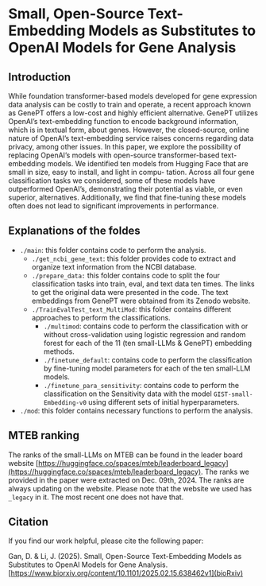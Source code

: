 # Small, Open-Source Text-Embedding Models as Substitutes to OpenAI Models for Gene Analysis
## Introduction
While foundation transformer-based models developed for gene expression data analysis can be costly to train and operate, a recent approach known as GenePT offers a low-cost and highly efficient alternative. GenePT utilizes OpenAI’s text-embedding function to encode background information, which is in textual form, about genes. However, the closed-source, online nature of OpenAI’s text-embedding service raises concerns regarding data privacy, among other issues. In this paper, we explore the possibility of replacing OpenAI’s models with open-source transformer-based text-embedding models. We identified ten models from Hugging Face that are small in size, easy to install, and light in compu- tation. Across all four gene classification tasks we considered, some of these models have outperformed OpenAI’s, demonstrating their potential as viable, or even superior, alternatives. Additionally, we find that fine-tuning these models often does not lead to significant improvements in performance.

## Explanations of the foldes
* `./main`: this folder contains code to perform the analysis.
    * `./get_ncbi_gene_text`: this folder provides code to extract and organize text information from the NCBI database.
    * `./prepare_data:` this folder contains code to split the four classification tasks into train, eval, and text data ten times. The links to get the original data were presented in the code. The text embeddings from GenePT were obtained from its Zenodo website.
    * `./TrainEvalTest_text_MultiMod`: this folder contains different approaches to perform the classifications.
        * `./multimod`: contains code to perform the classification with or without cross-validation using logistic regression and random forest for each of the 11 (ten small-LLMs & GenePT) embedding methods.
        * `./finetune_default`: contains code to perform the classification by fine-tuning model parameters for each of the ten small-LLM models.
        * `./finetune_para_sensitivity`: contains code to perform the classification on the Sensitivity data with the model `GIST-small-Embedding-v0` using different sets of initial hyperparameters.
* `./mod`: this folder contains necessary functions to perform the analysis.

## MTEB ranking
The ranks of the small-LLMs on MTEB can be found in the leader board website [https://huggingface.co/spaces/mteb/leaderboard_legacy](https://huggingface.co/spaces/mteb/leaderboard_legacy). The ranks we provided in the paper were extracted on Dec. 09th, 2024. The ranks are always updating on the website. Please note that the website we used has `_legacy` in it. The most recent one does not have that.

## Citation
If you find our work helpful, please cite the following paper:

Gan, D. & Li, J. (2025). Small, Open-Source Text-Embedding Models as Substitutes to OpenAI Models for Gene Analysis. [https://www.biorxiv.org/content/10.1101/2025.02.15.638462v1](bioRxiv)